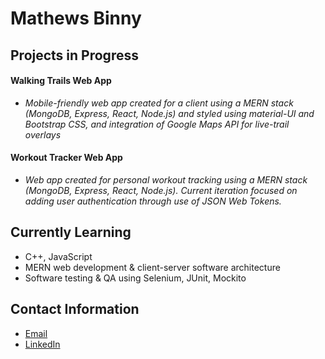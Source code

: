 # Mathews Binny

<!--
**mathewsbinny/mathewsbinny** is a ✨ _special_ ✨ repository because its `README.md` (this file) appears on your GitHub profile.

Here are some ideas to get you started:

- 👯 I’m looking to collaborate on ...
- 🤔 I’m looking for help with ...
- 💬 Ask me about ...
-->
## Projects in Progress
#### Walking Trails Web App
- *Mobile-friendly web app created for a client using a MERN stack (MongoDB, Express, React, Node.js) and styled using material-UI and Bootstrap CSS, and integration of Google Maps API for live-trail overlays*

#### Workout Tracker Web App
 - *Web app created for personal workout tracking using a MERN stack (MongoDB, Express, React, Node.js). Current iteration focused on adding user authentication through use of JSON Web Tokens.*
## Currently Learning
- C++, JavaScript
- MERN web development & client-server software architecture
- Software testing & QA using Selenium, JUnit, Mockito
## Contact Information
- [Email](mathewsb.00@gmail.com)
- [LinkedIn](https://www.linkedin.com/in/mathewsbinny/)
